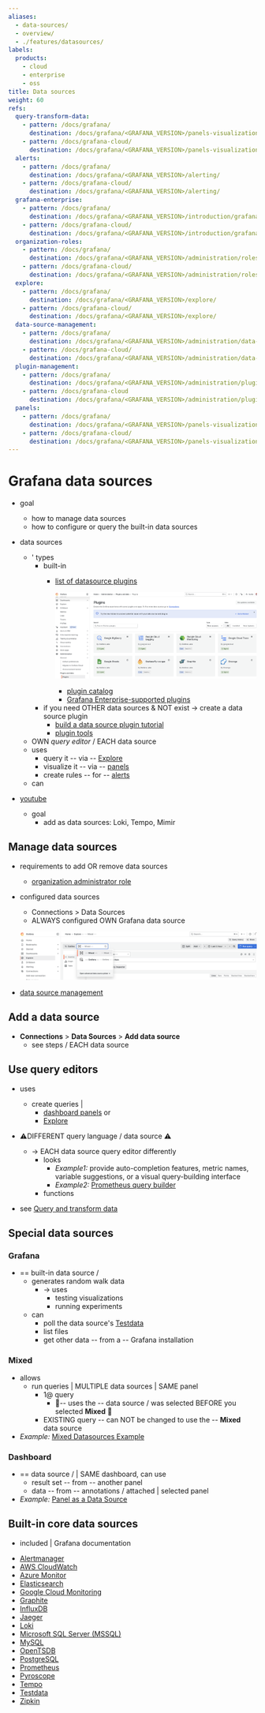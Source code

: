 ```yaml
---
aliases:
  - data-sources/
  - overview/
  - ./features/datasources/
labels:
  products:
    - cloud
    - enterprise
    - oss
title: Data sources
weight: 60
refs:
  query-transform-data:
    - pattern: /docs/grafana/
      destination: /docs/grafana/<GRAFANA_VERSION>/panels-visualizations/query-transform-data/
    - pattern: /docs/grafana-cloud/
      destination: /docs/grafana/<GRAFANA_VERSION>/panels-visualizations/query-transform-data/
  alerts:
    - pattern: /docs/grafana/
      destination: /docs/grafana/<GRAFANA_VERSION>/alerting/
    - pattern: /docs/grafana-cloud/
      destination: /docs/grafana/<GRAFANA_VERSION>/alerting/
  grafana-enterprise:
    - pattern: /docs/grafana/
      destination: /docs/grafana/<GRAFANA_VERSION>/introduction/grafana-enterprise/
    - pattern: /docs/grafana-cloud/
      destination: /docs/grafana/<GRAFANA_VERSION>/introduction/grafana-enterprise/
  organization-roles:
    - pattern: /docs/grafana/
      destination: /docs/grafana/<GRAFANA_VERSION>/administration/roles-and-permissions/#organization-roles
    - pattern: /docs/grafana-cloud/
      destination: /docs/grafana/<GRAFANA_VERSION>/administration/roles-and-permissions/#organization-roles
  explore:
    - pattern: /docs/grafana/
      destination: /docs/grafana/<GRAFANA_VERSION>/explore/
    - pattern: /docs/grafana-cloud/
      destination: /docs/grafana/<GRAFANA_VERSION>/explore/
  data-source-management:
    - pattern: /docs/grafana/
      destination: /docs/grafana/<GRAFANA_VERSION>/administration/data-source-management/
    - pattern: /docs/grafana-cloud/
      destination: /docs/grafana/<GRAFANA_VERSION>/administration/data-source-management/
  plugin-management:
    - pattern: /docs/grafana/
      destination: /docs/grafana/<GRAFANA_VERSION>/administration/plugin-management/
    - pattern: /docs/grafana-cloud
      destination: /docs/grafana/<GRAFANA_VERSION>/administration/plugin-management/
  panels:
    - pattern: /docs/grafana/
      destination: /docs/grafana/<GRAFANA_VERSION>/panels-visualizations/
    - pattern: /docs/grafana-cloud/
      destination: /docs/grafana/<GRAFANA_VERSION>/panels-visualizations/
---
```


# Grafana data sources

* goal
  * how to manage data sources
  * how to configure or query the built-in data sources

* data sources
  * ' types
    * built-in
      * [list of datasource plugins](https://grafana.com/grafana/plugins/)
    
        ![](pluginsDataSource.png)
        * [plugin catalog](ref:plugin-management) 
        * [Grafana Enterprise-supported plugins](ref:grafana-enterprise)
    * if you need OTHER data sources & NOT exist -> create a data source plugin
      * [build a data source plugin tutorial](/developers/plugin-tools/tutorials/build-a-data-source-plugin)
      * [plugin tools](/developers/plugin-tools)
  * OWN _query editor_ / EACH data source 
  * uses
    * query it -- via -- [Explore](ref:explore)
    * visualize it -- via -- [panels](ref:panels)
    * create rules -- for -- [alerts](ref:alerts)
  * can

* [youtube](https://www.youtube.com/watch?v=cqHO0oYW6Ic)
  * goal
    * add as data sources: Loki, Tempo, Mimir

## Manage data sources

* requirements to add OR remove data sources
  * [organization administrator role](ref:organization-roles) 

* configured data sources
  * Connections > Data Sources
  * ALWAYS configured OWN Grafana data source

  ![](alwaysGrafanaDataSource.png)

* [data source management](ref:data-source-management)

## Add a data source

* **Connections** > **Data Sources** > **Add data source**
  * see steps / EACH data source

## Use query editors

* uses
  * create queries |
    * [dashboard panels](ref:query-transform-data) or
    * [Explore](ref:explore)

* ⚠️DIFFERENT query language / data source ⚠️
  * -> EACH data source query editor differently
    * looks
      * _Example1:_ provide auto-completion features, metric names, variable suggestions, or a visual query-building interface
      * _Example2:_ [Prometheus query builder](https://vimeo.com/720004179)
    * functions

* see [Query and transform data](ref:query-transform-data)

## Special data sources

### Grafana

* == built-in data source /
  * generates random walk data
    * -> uses
      * testing visualizations
      * running experiments
  * can
    * poll the data source's [Testdata](testdata)
    * list files
    * get other data -- from a -- Grafana installation 

### Mixed

* allows
  * run queries | MULTIPLE data sources | SAME panel
    * 1@ query
      * 👀-- uses the -- data source / was selected BEFORE you selected **Mixed** 👀
    * EXISTING query -- can NOT be changed to use the -- **Mixed** data source
* _Example:_ [Mixed Datasources Example](https://play.grafana.org/d/000000100/)

### Dashboard

* == data source / | SAME dashboard, can use 
  * result set -- from -- another panel
  * data -- from -- annotations / attached | selected panel
* _Example:_ [Panel as a Data Source](https://play.grafana.org/d/ede8zps8ndb0gc/)

## Built-in core data sources

* included | Grafana documentation

- [Alertmanager](alertmanager/)
- [AWS CloudWatch](aws-cloudwatch/)
- [Azure Monitor](azure-monitor/)
- [Elasticsearch](elasticsearch/)
- [Google Cloud Monitoring](google-cloud-monitoring/)
- [Graphite](graphite/)
- [InfluxDB](influxdb/)
- [Jaeger](jaeger/)
- [Loki](loki/)
- [Microsoft SQL Server (MSSQL)](mssql/)
- [MySQL](mysql/)
- [OpenTSDB](opentsdb/)
- [PostgreSQL](postgres/)
- [Prometheus](prometheus/)
- [Pyroscope](pyroscope/)
- [Tempo](tempo/)
- [Testdata](testdata/)
- [Zipkin](zipkin/)
